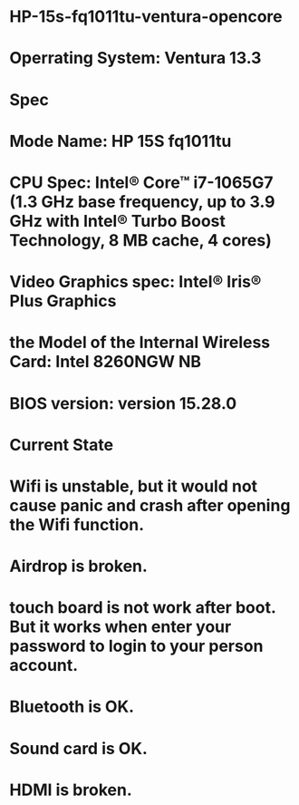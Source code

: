 # HP-15s-fq1011tu-ventura-opencore

# Operrating System: Ventura 13.3

# Spec
# Mode Name: HP 15S fq1011tu 
# CPU Spec: Intel® Core™ i7-1065G7 (1.3 GHz base frequency, up to 3.9 GHz with Intel® Turbo Boost Technology, 8 MB cache, 4 cores)
# Video Graphics spec: Intel® Iris® Plus Graphics
# the Model of the Internal Wireless Card: Intel 8260NGW NB
# BIOS version: version 15.28.0

# Current State
# Wifi is unstable, but it would not cause panic and crash after opening the Wifi function.
# Airdrop is broken.
# touch board is not work after boot. But it works when enter your password to login to your person account.
# Bluetooth is OK.
# Sound card is OK.
# HDMI is broken.